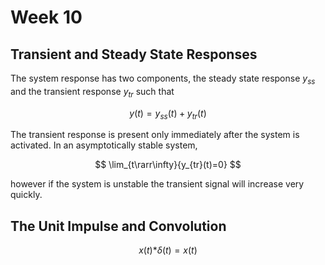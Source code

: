 # Week 10

## Transient and Steady State Responses

The system response has two components, the steady state response $y_{ss}$ and the transient response $y_{tr}$ such that

$$
y(t) = y_{ss}(t)+y_{tr}(t)
$$

The transient response is present only immediately after the system is activated. In an asymptotically stable system,

$$
\lim_{t\rarr\infty}{y_{tr}(t)=0}
$$

however if the system is unstable the transient signal will increase very quickly.

## The Unit Impulse and Convolution

$$
x(t)\mathord{*}\delta(t)=x(t)
$$

